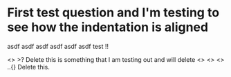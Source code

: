 
# First test question and I'm testing to see how the indentation is aligned

asdf asdf asdf asdf asdf      asdf
     test          !!

<>                 >?
Delete
this is something that I am testing out and will delete      <>   <>        <>  ..{}
Delete this.

        